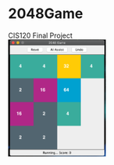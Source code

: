 # 2048Game
CIS120 Final Project
<br>
<img src="https://github.com/Orang-utan/2048Game/blob/master/img/demo.png" width="200">
